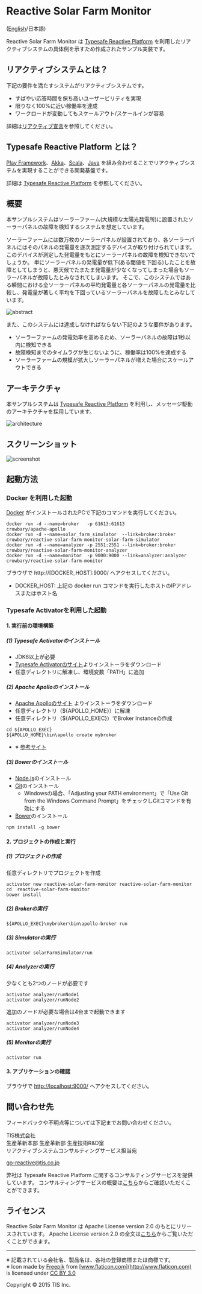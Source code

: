 Reactive Solar Farm Monitor
===========================

([English](README.md)/日本語)

Reactive Solar Farm Monitor は [Typesafe Reactive Platform](http://www.typesafe.com/products/typesafe-reactive-platform) を利用したリアクティブシステムの具体例を示すため作成されたサンプル実装です。

リアクティブシステムとは？
--------------------------
下記の要件を満たすシステムがリアクティブシステムです。
* すばやい応答時間を保ち高いユーザービリティを実現
* 限りなく100%に近い稼働率を達成
* ワークロードが変動してもスケールアウト/スケールインが容易

詳細は[リアクティブ宣言](http://www.reactivemanifesto.org/ja)を参照してください。

Typesafe Reactive Platform とは？
---------------------------------
[Play Framework](https://playframework.com/)、[Akka](http://akka.io/)、[Scala](http://www.scala-lang.org/)、[Java](https://www.java.com/) を組み合わせることでリアクティブシステムを実現することができる開発基盤です。

詳細は [Typesafe Reactive Platform](http://www.typesafe.com/products/typesafe-reactive-platform) を参照してください。

概要
----
本サンプルシステムはソーラーファーム(大規模な太陽光発電所)に設置されたソーラーパネルの故障を検知するシステムを想定しています。

ソーラーファームには数万枚のソーラーパネルが設置されており、各ソーラーパネルにはそのパネルの発電量を逐次測定するデバイスが取り付けられています。
このデバイスが測定した発電量をもとにソーラーパネルの故障を検知できないでしょうか。
単にソーラーパネルの発電量が低下(ある閾値を下回る)したことを故障としてしまうと、悪天候でたまたま発電量が少なくなってしまった場合もソーラーパネルが故障したとみなされてしまいます。
そこで、このシステムではある瞬間における全ソーラーパネルの平均発電量と各ソーラーパネルの発電量を比較し、発電量が著しく平均を下回っているソーラーパネルを故障したとみなしています。

![abstract](img/reactive-solar-farm-monitor_abstract_ja.png)

また、このシステムには達成しなければならない下記のような要件があります。

* ソーラーファームの発電効率を高めるため、ソーラーパネルの故障は1秒以内に検知できる
* 故障検知までのタイムラグが生じないように、稼働率は100%を達成する
* ソーラーファームの規模が拡大しソーラーパネルが増えた場合にスケールアウトできる

アーキテクチャ
--------------
本サンプルシステムは [Typesafe Reactive Platform](http://www.typesafe.com/products/typesafe-reactive-platform) を利用し、メッセージ駆動のアーキテクチャを採用しています。

![architecture](img/reactive-solar-farm-monitor_architecture.png)

スクリーンショット
------------------

![screenshot](img/reactive-solar-farm-monitor_screenshot.png)

起動方法
---------

### Docker を利用した起動

[Docker](https://www.docker.com/) がインストールされたPCで下記のコマンドを実行してください。

~~~
docker run -d --name=broker   -p 61613:61613                        crowbary/apache-apollo
docker run -d --name=solar_farm_simulator  --link=broker:broker     crowbary/reactive-solar-farm-monitor-solar-farm-simulator
docker run -d --name=analyzer -p 2551:2551 --link=broker:broker     crowbary/reactive-solar-farm-monitor-analyzer
docker run -d --name=monitor  -p 9000:9000 --link=analyzer:analyzer crowbary/reactive-solar-farm-monitor
~~~

ブラウザで http://[DOCKER_HOST]:9000/ へアクセスしてください。
* DOCKER_HOST: 上記の docker run コマンドを実行したホストのIPアドレスまたはホスト名

### Typesafe Activatorを利用した起動

#### 1. 実行前の環境構築

##### (1) Typesafe Activatorのインストール

* JDK6以上が必要
* [Typesafe Activatorのサイト](https://www.typesafe.com/get-started)よりインストーラをダウンロード
* 任意ディレクトリに解凍し、環境変数「PATH」に追加

##### (2) Apache Apolloのインストール

* [Apache Apolloのサイト](https://activemq.apache.org/apollo/download.html) よりインストーラをダウンロード
* 任意ディレクトリ（${APOLLO_HOME}）に解凍
* 任意ディレクトリ（${APOLLO_EXEC}）でBroker Instanceの作成
~~~
cd ${APOLLO_EXEC}
${APOLLO_HOME}\bin\apollo create mybroker
~~~
* ※ [参考サイト](http://activemq.apache.org/apollo/versions/1.7.1/website/documentation/getting-started.html)


##### (3) Bowerのインストール

* [Node.js](https://nodejs.org/)のインストール
* [Git](http://git-scm.com/downloads)のインストール
    * Windowsの場合、「Adjusting your PATH environment」で「Use Git from the Windows Command Prompt」をチェックしGitコマンドを有効にする
* [Bower](http://bower.io/#install-bower)のインストール

~~~
npm install -g bower
~~~


#### 2. プロジェクトの作成と実行

##### (1) プロジェクトの作成

任意ディレクトリでプロジェクトを作成

~~~
activator new reactive-solar-farm-monitor reactive-solar-farm-monitor
cd  reactive-solar-farm-monitor
bower install
~~~

##### (2) Brokerの実行

~~~
${APOLLO_EXEC}\mybroker\bin\apollo-broker run
~~~

##### (3) Simulatorの実行

~~~
activator solarFarmSimulator/run
~~~

##### (4) Analyzerの実行

少なくとも2つのノードが必要です

~~~
activator analyzer/runNode1
activator analyzer/runNode2
~~~

追加のノードが必要な場合は4台まで起動できます

~~~
activator analyzer/runNode3
activator analyzer/runNode4
~~~

##### (5) Monitorの実行

~~~
activator run
~~~

#### 3. アプリケーションの確認

ブラウザで [http://localhost:9000/](http://localhost:9000/) へアクセスしてください。

問い合わせ先
-------------
フィードバックや不明点等については下記までお問い合わせください。

TIS株式会社  
生産革新本部 生産革新部 生産技術R&D室  
リアクティブシステムコンサルティングサービス担当宛

<a href="mailto:go-reactive@tis.co.jp">go-reactive@tis.co.jp</a>

弊社は Typesafe Reactive Platform に関するコンサルティングサービスを提供しています。
コンサルティングサービスの概要は[こちら](http://www.tis.jp/service_solution/goreactive/)からご確認いただくことができます。

ライセンス
----------
Reactive Solar Farm Monitor は Apache License version 2.0 のもとにリリースされています。
Apache License version 2.0 の全文は[こちら](http://www.apache.org/licenses/LICENSE-2.0.html)からご覧いただくことができます。

---------

※ 記載されている会社名、製品名は、各社の登録商標または商標です。  
※ Icon made by [Freepik](http://www.freepik.com) from [www.flaticon.com](http://www.flaticon.com) is licensed under [CC BY 3.0](http://creativecommons.org/licenses/by/3.0/)

Copyright © 2015 TIS Inc.
